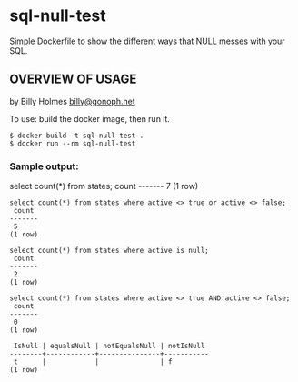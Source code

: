 # sql-null-test
Simple Dockerfile to show the different ways that NULL messes with your SQL.

## OVERVIEW OF USAGE
by Billy Holmes <billy@gonoph.net>

To use: build the docker image, then run it.

    $ docker build -t sql-null-test .
    $ docker run --rm sql-null-test

### Sample output:

   select count(*) from states;
     count
    -------
	 7
    (1 row)

    select count(*) from states where active <> true or active <> false;
     count
    -------
	 5
    (1 row)

    select count(*) from states where active is null;
     count
    -------
	 2
    (1 row)

    select count(*) from states where active <> true AND active <> false;
     count
    -------
	 0
    (1 row)

     IsNull | equalsNull | notEqualsNull | notIsNull
    --------+------------+---------------+-----------
     t      |            |               | f
    (1 row)

